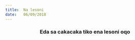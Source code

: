 ```yaml
---
title:  Na lesoni
date:   06/09/2018
---
```


### <center>Eda sa cakacaka tiko ena lesoni oqo</center>